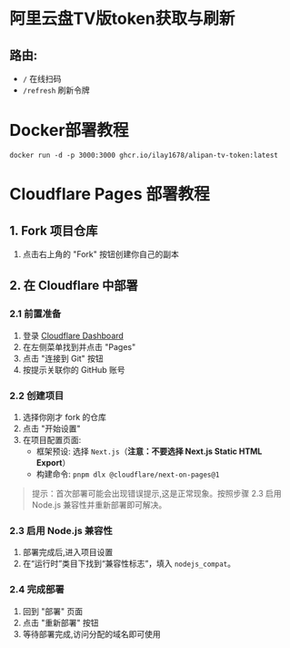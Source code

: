# 阿里云盘TV版token获取与刷新

## 路由:

- `/` 在线扫码
- `/refresh` 刷新令牌



# Docker部署教程
```
docker run -d -p 3000:3000 ghcr.io/ilay1678/alipan-tv-token:latest
```

# Cloudflare Pages 部署教程

## 1. Fork 项目仓库

1. 点击右上角的 "Fork" 按钮创建你自己的副本

## 2. 在 Cloudflare 中部署

### 2.1 前置准备
1. 登录 [Cloudflare Dashboard](https://dash.cloudflare.com)
2. 在左侧菜单找到并点击 "Pages"
3. 点击 "连接到 Git" 按钮
4. 按提示关联你的 GitHub 账号

### 2.2 创建项目
1. 选择你刚才 fork 的仓库
2. 点击 "开始设置"
3. 在项目配置页面:
   - 框架预设: 选择 `Next.js`（**注意：不要选择 Next.js Static HTML Export**）
   - 构建命令: `pnpm dlx @cloudflare/next-on-pages@1`

> 提示：首次部署可能会出现错误提示,这是正常现象。按照步骤 2.3 启用 Node.js 兼容性并重新部署即可解决。

### 2.3 启用 Node.js 兼容性
1. 部署完成后,进入项目设置
2. 在“运行时”类目下找到“兼容性标志”，填入 `nodejs_compat`。

### 2.4 完成部署
1. 回到 "部署" 页面
2. 点击 "重新部署" 按钮
3. 等待部署完成,访问分配的域名即可使用